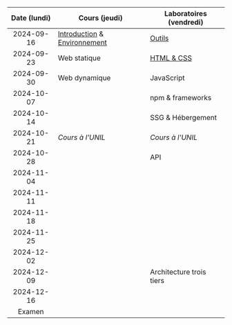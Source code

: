 | Date (lundi) | Cours (jeudi)                                                        | Laboratoires (vendredi)            |
| :----------: | -------------------------------------------------------------------- | ---------------------------------- |
|  2024-09-16  | [Introduction](/docs/cours/intro) & [Environnement](/docs/cours/env) | [Outils](/docs/labos/outils)       |
|  2024-09-23  | Web statique                                                         | [HTML & CSS](/docs/labos/html-css) |
|  2024-09-30  | Web dynamique                                                        | JavaScript                         |
|  2024-10-07  |                                                                      | npm & frameworks                   |
|  2024-10-14  |                                                                      | SSG & Hébergement                  |
|  2024-10-21  | _Cours à l'UNIL_                                                     | _Cours à l'UNIL_                   |
|  2024-10-28  |                                                                      | API                                |
|  2024-11-04  |                                                                      |                                    |
|  2024-11-11  |                                                                      |                                    |
|  2024-11-18  |                                                                      |                                    |
|  2024-11-25  |                                                                      |                                    |
|  2024-12-02  |                                                                      |                                    |
|  2024-12-09  |                                                                      | Architecture trois tiers           |
|  2024-12-16  |                                                                      |                                    |
|    Examen    |                                                                      |                                    |
